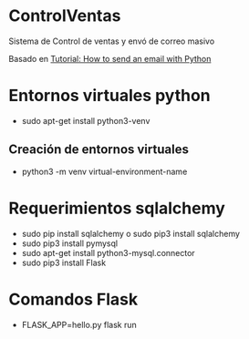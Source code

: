 # ControlVentas

Sistema de Control de ventas y envó de correo masivo

Basado en [Tutorial: How to send an email with Python ](URL "http://naelshiab.com/tutorial-send-email-python/")

# Entornos virtuales python
* sudo apt-get install python3-venv
## Creación de entornos virtuales 
* python3 -m venv virtual-environment-name

# Requerimientos sqlalchemy

* sudo pip install sqlalchemy o sudo pip3 install sqlalchemy
* sudo pip3 install pymysql
* sudo apt-get install python3-mysql.connector
* sudo pip3 install Flask

# Comandos Flask

* FLASK_APP=hello.py flask run
